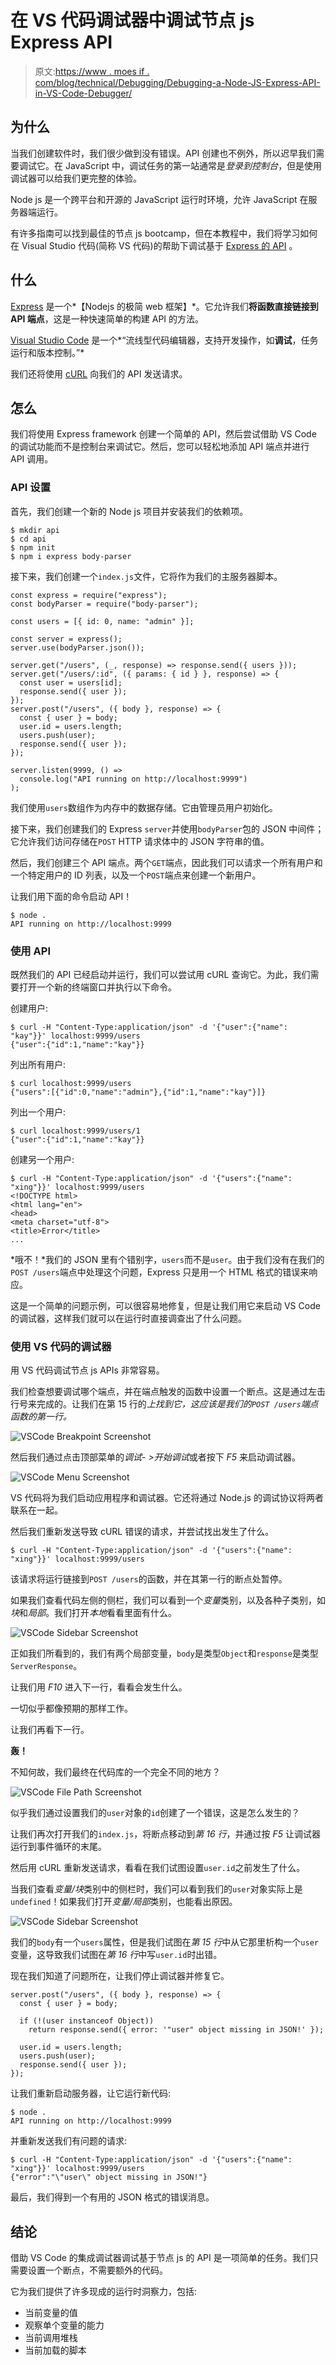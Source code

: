# 在 VS 代码调试器中调试节点 js Express API

> 原文:[https://www . moes if . com/blog/technical/Debugging/Debugging-a-Node-JS-Express-API-in-VS-Code-Debugger/](https://www.moesif.com/blog/technical/debugging/Debugging-a-Node-JS-Express-API-in-VS-Code-Debugger/)

## 为什么

当我们创建软件时，我们很少做到没有错误。API 创建也不例外，所以迟早我们需要调试它。在 JavaScript 中，调试任务的第一站通常是*登录到控制台*，但是使用调试器可以给我们更完整的体验。

Node js 是一个跨平台和开源的 JavaScript 运行时环境，允许 JavaScript 在服务器端运行。

有许多指南可以找到最佳的节点 js bootcamp，但在本教程中，我们将学习如何在 Visual Studio 代码(简称 VS 代码)的帮助下调试基于 [Express 的 API](/blog/api-guide/development/api-resources-for-nodejs-developers/) 。

## 什么

[Express](https://expressjs.com/) 是一个*【Nodejs 的极简 web 框架】*。它允许我们**将函数直接链接到 API 端点**，这是一种快速简单的构建 API 的方法。

[Visual Studio Code](https://code.visualstudio.com/) 是一个*“流线型代码编辑器，支持开发操作，如**调试**，任务运行和版本控制。”*

我们还将使用 [cURL](https://curl.haxx.se/) 向我们的 API 发送请求。

## 怎么

我们将使用 Express framework 创建一个简单的 API，然后尝试借助 VS Code 的调试功能而不是控制台来调试它。然后，您可以轻松地添加 API 端点并进行 API 调用。

### API 设置

首先，我们创建一个新的 Node js 项目并安装我们的依赖项。

```
$ mkdir api
$ cd api
$ npm init
$ npm i express body-parser 
```

接下来，我们创建一个`index.js`文件，它将作为我们的主服务器脚本。

```
const express = require("express");
const bodyParser = require("body-parser");

const users = [{ id: 0, name: "admin" }];

const server = express();
server.use(bodyParser.json());

server.get("/users", (_, response) => response.send({ users }));
server.get("/users/:id", ({ params: { id } }, response) => {
  const user = users[id];
  response.send({ user });
});
server.post("/users", ({ body }, response) => {
  const { user } = body;
  user.id = users.length;
  users.push(user);
  response.send({ user });
});

server.listen(9999, () =>
  console.log("API running on http://localhost:9999")
); 
```

我们使用`users`数组作为内存中的数据存储。它由管理员用户初始化。

接下来，我们创建我们的 Express `server`并使用`bodyParser`包的 JSON 中间件；它允许我们访问存储在`POST` HTTP 请求体中的 JSON 字符串的值。

然后，我们创建三个 API 端点。两个`GET`端点，因此我们可以请求一个所有用户和一个特定用户的 ID 列表，以及一个`POST`端点来创建一个新用户。

让我们用下面的命令启动 API！

```
$ node .
API running on http://localhost:9999 
```

### 使用 API

既然我们的 API 已经启动并运行，我们可以尝试用 cURL 查询它。为此，我们需要打开一个新的终端窗口并执行以下命令。

创建用户:

```
$ curl -H "Content-Type:application/json" -d '{"user":{"name": "kay"}}' localhost:9999/users
{"user":{"id":1,"name":"kay"}} 
```

列出所有用户:

```
$ curl localhost:9999/users
{"users":[{"id":0,"name":"admin"},{"id":1,"name":"kay"}]} 
```

列出一个用户:

```
$ curl localhost:9999/users/1
{"user":{"id":1,"name":"kay"}} 
```

创建另一个用户:

```
$ curl -H "Content-Type:application/json" -d '{"users":{"name": "xing"}}' localhost:9999/users
<!DOCTYPE html>
<html lang="en">
<head>
<meta charset="utf-8">
<title>Error</title>
... 
```

*哦不！*我们的 JSON 里有个错别字，`users`而不是`user`。由于我们没有在我们的`POST /users`端点中处理这个问题，Express 只是用一个 HTML 格式的错误来响应。

这是一个简单的问题示例，可以很容易地修复，但是让我们用它来启动 VS Code 的调试器，这样我们就可以在运行时直接调查出了什么问题。

### 使用 VS 代码的调试器

用 VS 代码调试节点 js APIs 非常容易。

我们检查想要调试哪个端点，并在端点触发的函数中设置一个断点。这是通过左击行号来完成的。让我们在第 15 行的*上找到它，这应该是我们的`POST /users`端点函数的第一行。*

![VSCode Breakpoint Screenshot](../Images/14addb1dde59a07a7e4c3e547d77f8f6.png)

然后我们通过点击顶部菜单的*调试- >开始调试*或者按下 *F5* 来启动调试器。

![VSCode Menu Screenshot](../Images/c97bc973130886f8192f368658674813.png)

VS 代码将为我们启动应用程序和调试器。它还将通过 Node.js 的调试协议将两者联系在一起。

然后我们重新发送导致 cURL 错误的请求，并尝试找出发生了什么。

```
$ curl -H "Content-Type:application/json" -d '{"users":{"name": "xing"}}' localhost:9999/users 
```

该请求将运行链接到`POST /users`的函数，并在其第一行的断点处暂停。

如果我们查看代码左侧的侧栏，我们可以看到一个*变量*类别，以及各种子类别，如*块*和*局部*。我们打开*本地*看看里面有什么。

![VSCode Sidebar Screenshot](../Images/0530717d3fc317122e0510379ad989ec.png)

正如我们所看到的，我们有两个局部变量，`body`是类型`Object`和`response`是类型`ServerResponse`。

让我们用 *F10* 进入下一行，看看会发生什么。

一切似乎都像预期的那样工作。

让我们再看下一行。

**轰！**

不知何故，我们最终在代码库的一个完全不同的地方？

![VSCode File Path Screenshot](../Images/94e69a918d7e104cca17d71f5aa4f418.png)

似乎我们通过设置我们的`user`对象的`id`创建了一个错误，这是怎么发生的？

让我们再次打开我们的`index.js`，将断点移动到*第 16 行*，并通过按 *F5* 让调试器运行到事件循环的末尾。

然后用 cURL 重新发送请求，看看在我们试图设置`user.id`之前发生了什么。

当我们查看*变量/块*类别中的侧栏时，我们可以看到我们的`user`对象实际上是`undefined`！如果我们打开*变量/局部*类别，也能看出原因。

![VSCode Sidebar Screenshot](../Images/44279e727fa32a4acaf9a96d56378d23.png)

我们的`body`有一个`users`属性，但是我们试图在*第 15 行*中从它那里析构一个`user`变量，这导致我们试图在*第 16 行*中写`user.id`时出错。

现在我们知道了问题所在，让我们停止调试器并修复它。

```
server.post("/users", ({ body }, response) => {
  const { user } = body;

  if (!(user instanceof Object))
    return response.send({ error: '"user" object missing in JSON!' });

  user.id = users.length;
  users.push(user);
  response.send({ user });
}); 
```

让我们重新启动服务器，让它运行新代码:

```
$ node .
API running on http://localhost:9999 
```

并重新发送我们有问题的请求:

```
$ curl -H "Content-Type:application/json" -d '{"users":{"name": "xing"}}' localhost:9999/users
{"error":"\"user\" object missing in JSON!"} 
```

最后，我们得到一个有用的 JSON 格式的错误消息。

## 结论

借助 VS Code 的集成调试器调试基于节点 js 的 API 是一项简单的任务。我们只需要设置一个断点，不需要额外的代码。

它为我们提供了许多现成的运行时洞察力，包括:

*   当前变量的值
*   观察单个变量的能力
*   当前调用堆栈
*   当前加载的脚本